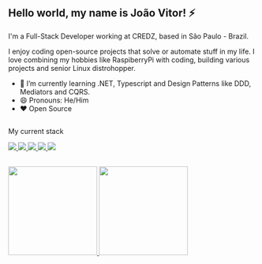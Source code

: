 ## Hello world, my name is João Vitor! :zap:

I'm a Full-Stack Developer working at CREDZ, based in São Paulo - Brazil.

I enjoy coding open-source projects that solve or automate stuff in my life. I love combining my hobbies like RaspiberryPi with coding, building various projects and senior Linux distrohopper.

<!-- - 🔭 I’m currently working on ... -->
- 🌱 I’m currently learning .NET, Typescript and Design Patterns like DDD, Mediators and CQRS.
- 😄 Pronouns: He/Him
- ❤ Open Source
<!--- 👯 I’m looking to collaborate on ...-->

##
My current stack

<div>
  <a href="#" target="_blank">
    <img src="https://img.shields.io/badge/C%23-239120?style=for-the-badge&logo=c-sharp&logoColor=white" target="_blank">
  </a>
  <a href="#" target="_blank">
    <img src="https://img.shields.io/badge/.NET-5C2D91?style=for-the-badge&logo=.net&logoColor=white" target="_blank">
  </a>
  <a href="#" target="_blank">
    <img src="https://img.shields.io/badge/React-20232A?style=for-the-badge&logo=react&logoColor=61DAFB" target="_blank">
  </a>
  <a href="#" target="_blank">
    <img src="https://img.shields.io/badge/TypeScript-007ACC?style=for-the-badge&logo=typescript&logoColor=white" target="_blank">
  </a>
  <a href="#" target="_blank">
    <img src="https://img.shields.io/badge/Python-14354C?style=for-the-badge&logo=python&logoColor=white" target="_blank">
  </a>
</div>
<!--
##
Reach me at
<div>
  <a href="#" target="_blank">
    <img src="https://img.shields.io/badge/website-000000?style=for-the-badge&logo=About.me&logoColor=white"/>
  </a>
  <a href="#" target="_blank">
    <img src="https://img.shields.io/badge/Gmail-D14836?style=for-the-badge&logo=gmail&logoColor=white"/>
  </a>
  <a href="#" target="_blank">
    <img src="https://img.shields.io/badge/Codewars-B1361E?style=for-the-badge&logo=Codewars&logoColor=white"/>
  </a>
  <a href="#" target="_blank">
    <img src="https://img.shields.io/badge/LinkedIn-0077B5?style=for-the-badge&logo=linkedin&logoColor=white"/>
  </a>
  <a href="#" target="_blank">
    <img src="https://img.shields.io/badge/Stack_Overflow-FE7A16?style=for-the-badge&logo=stack-overflow&logoColor=white"/>
  </a>
  <a href="#" target="_blank">
    <img src="https://img.shields.io/badge/Twitter-1DA1F2?style=for-the-badge&logo=twitter&logoColor=white"/>
  </a>
</div>-->

##
<div>
  <a href="#">
  <img height="180em" src="https://github-readme-stats.vercel.app/api?username=jvbs&show_icons=true&theme=github_dark&include_all_commits=true&count_private=true"/>
  <img height="180em" src="https://github-readme-stats.vercel.app/api/top-langs/?username=jvbs&layout=compact&langs_count=7&theme=github_dark"/>
</div>
